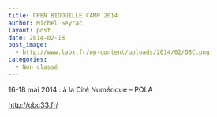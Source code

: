 ```yaml
---
title: OPEN BIDOUILLE CAMP 2014
author: Michel Seyrac
layout: post
date: 2014-02-18
post_image:
  - http://www.labx.fr/wp-content/uploads/2014/02/OBC.png
categories:
  - Non classé
---
```

16-18 mai 2014 : à la Cité Numérique &#8211; POLA

http://obc33.fr/

